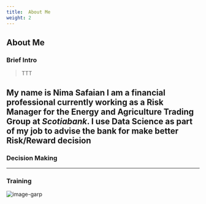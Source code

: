 ```yaml
---
title:  About Me
weight: 2
---
```


## About Me

### Brief Intro
> TTT


My name is Nima Safaian I am a financial professional currently working as a Risk Manager for the Energy and Agriculture Trading Group at *Scotiabank*. I use Data Science as part of my job to advise the bank for make better Risk/Reward decision
------
### Decision Making

------
### Training

![image-garp][]



<!-- links -->

<!-- image links-->
[image-garp]: http://www.garp.org/img/garp_logo.png
